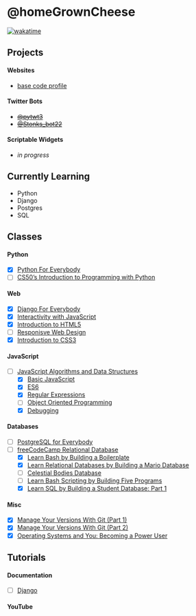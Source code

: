 # @homeGrownCheese

[![wakatime](https://wakatime.com/badge/user/e5022d71-61ac-40a2-961e-860ef02bb2b9.svg)](https://wakatime.com/@e5022d71-61ac-40a2-961e-860ef02bb2b9)

## Projects

#### Websites
- [base code profile](https://hmgrwnsh.pythonanywhere.com/)

#### Twitter Bots 
- ~~[@pytwt3](https://twitter.com/pytwt3)~~
- ~~[@Stonks_bot22](https://twitter.com/Stonks_bot22)~~

#### Scriptable Widgets

- _in progress_


## Currently Learning

- Python
- Django
- Postgres
- SQL

## Classes

#### Python
- [x] [Python For Everybody](https://www.py4e.com/)
- [ ] [CS50’s Introduction to Programming with Python](https://cs50.harvard.edu/python/2022/)
#### Web
- [x] [Django For Everybody](https://www.dj4e.com)
- [x] [Interactivity with JavaScript](https://www.coursera.org/learn/javascript)
- [x] [Introduction to HTML5](https://www.coursera.org/learn/html)
- [ ] [Responisve Web Design](https://www.freecodecamp.org/learn/2022/responsive-web-design/)
- [x] [Introduction to CSS3](https://www.coursera.org/learn/introcss)
#### JavaScript
- [ ] [JavaScript Algorithms and Data Structures](https://www.freecodecamp.org/learn/javascript-algorithms-and-data-structures/)
  - [x] [Basic JavaScript](https://www.freecodecamp.org/learn/javascript-algorithms-and-data-structures/#basic-javascript)
  - [x] [ES6](https://www.freecodecamp.org/learn/javascript-algorithms-and-data-structures/#es6)
  - [x] [Regular Expressions](https://www.freecodecamp.org/learn/javascript-algorithms-and-data-structures/#regular-expressions)
  - [ ] [Object Oriented Programming](https://www.freecodecamp.org/learn/javascript-algorithms-and-data-structures/#object-oriented-programming)
  - [x] [Debugging](https://www.freecodecamp.org/learn/javascript-algorithms-and-data-structures/#debugging) 

#### Databases
- [ ] [PostgreSQL for Everybody](https://www.pg4e.com)
- [ ] [freeCodeCamp Relational Database](https://www.freecodecamp.org/learn/relational-database/)
  - [x] [Learn Bash by Building a Boilerplate](https://www.freecodecamp.org/learn/relational-database/#learn-bash-by-building-a-boilerplate)
  - [x] [Learn Relational Databases by Building a Mario Database](https://www.freecodecamp.org/learn/relational-database/#learn-relational-databases-by-building-a-mario-database)
  - [ ] [Celestial Bodies Database](https://www.freecodecamp.org/learn/relational-database/#build-a-celestial-bodies-database-project)
  - [ ] [Learn Bash Scripting by Building Five Programs](https://www.freecodecamp.org/learn/relational-database/#learn-bash-scripting-by-building-five-programs)
  - [x] [Learn SQL by Building a Student Database: Part 1](https://www.freecodecamp.org/learn/relational-database/#learn-sql-by-building-a-student-database-part-1)

#### Misc
- [x] [Manage Your Versions With Git (Part 1)](https://www.coursera.org/projects/git-1)
- [x] [Manage Your Versions With Git (Part 2)](https://www.coursera.org/projects/git-2)
- [x] [Operating Systems and You: Becoming a Power User](https://www.coursera.org/learn/os-power-user)

## Tutorials

#### Documentation
- [ ] [Django](https://docs.djangoproject.com/en/4.1/intro/tutorial01/)

#### YouTube


